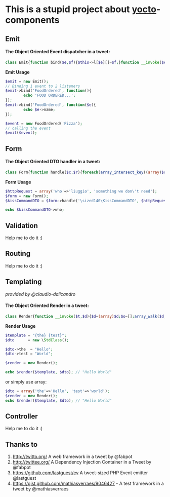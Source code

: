 This is a stupid project about [yocto](http://en.wikipedia.org/wiki/Yocto-)-components
======================================================================================

## Emit

#### The Object Oriented Event dispatcher in a tweet:

``` php
class Emit{function bind($e,$f){$this->l[$e][]=$f;}function __invoke($e){foreach($this->l[end(explode('\\',get_class($e)))]as$a)$a($e);}}
```

**Emit Usage**

``` php
$emit = new Emit();
// Binding 1 event to 2 listeners
$emit->bind('FoodOrdered', function(){
        echo 'FOOD ORDERED...';
});
$emit->bind('FoodOrdered', function($e){
        echo $e->name;
});

$event = new FoodOrdered('Pizza');
// calling the event
$emit($event);
```

## Form

#### The Object Oriented DTO handler in a tweet:

``` php
class Form{function handle($c,$r){foreach(array_intersect_key((array)$r,(array)($d=new$c))as$a=>$v)$d->$a=$v;return$d;}}
```

**Form Usage**

``` php
$httpRequest = array('who'=>'liuggio', 'something we don\'t need');
$form = new Form();
$kissCommandDTO = $form->handle('\sized140\KissCommandDTO', $httpRequest);

echo $kissCommandDTO->who;
```

## Validation

Help me to do it :)

## Routing

Help me to do it :)

## Templating

*provided by @claudio-dalicandro*

#### The Object Oriented Render in a tweet:

``` php
class Render{function __invoke($t,$d){$d=(array)$d;$o=[];array_walk($d,function($i,$k)use(&$o){$o['{'.$k.'}']=$i;});return strtr($t,$o);}}
```

**Render Usage**

``` php
$template = "{the} {test}";
$dto      = new \StdClass();

$dto->the  = "Hello";
$dto->test = "World";

$render = new Render();

echo $render($template, $dto); // "Hello World"
```
or simply use array:

``` php
$dto = array('the'=>'Hello', 'test'=>'world');
$render = new Render();
echo $render($template, $dto); // "Hello World"
```

## Controller

Help me to do it :)


## Thanks to

1. http://twitto.org/  A web framework in a tweet by @fabpot
2. http://twittee.org/ A Dependency Injection Container in a Tweet by @fabpot
3. https://github.com/lastguest/ev A tweet-sized PHP Event emitter @lastguest
4. https://gist.github.com/mathiasverraes/9046427 - A test framework in a tweet by @mathiasverraes
